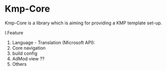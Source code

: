 # Kmp-Core
Kmp-Core is a library which is aiming for providing a KMP template set-up.

I.Feature
   1. Language - Translation (Microsoft API):
   2. Core navigation
   3. build config
   4. AdMod view ??
   5. Others 
